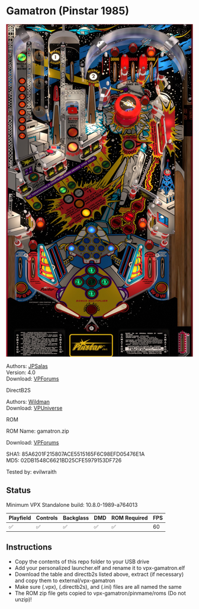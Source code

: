 # Gamatron (Pinstar 1985)

![Table Preview](https://github.com/evilwraith/vpx-images/blob/main/vpx-gamatron.jpg)

Authors: [JPSalas](https://www.vpforums.org/index.php?showuser=277)  
Version: 4.0  
Download: [VPForums](https://www.vpforums.org/index.php?app=downloads&showfile=15658)

DirectB2S

Authors: [Wildman](https://vpuniverse.com/profile/5-wildman/)  
Download: [VPUniverse](https://vpuniverse.com/files/file/15155-gamatron-pinstar-1985/)

ROM

ROM Name: gamatron.zip

Download: [VPForums](https://www.vpforums.org/index.php?app=downloads&showfile=726)

SHA1: 85A6201F215807ACE5515165F6C98EFD05476E1A  
MD5:  02DB1548C6621BD25CFE5979153DF726 

Tested by: evilwraith

## Status 

Minimum VPX Standalone build: 10.8.0-1989-a764013

| Playfield | Controls | Backglass | DMD | ROM Required | FPS | 
|-----------|----------|-----------|-----|--------------|-----|
| :white_check_mark: | :white_check_mark: | :white_check_mark: | :white_check_mark: | :white_check_mark: | 60 |

## Instructions

- Copy the contents of this repo folder to your USB drive
- Add your personalized launcher.elf and rename it to vpx-gamatron.elf
- Download the table and directb2s listed above, extract (if necessary) and copy them to external/vpx-gamatron
- Make sure (.vpx), (.directb2s), and (.ini) files are all named the same
- The ROM zip file gets copied to vpx-gamatron/pinmame/roms (Do not unzip)!
